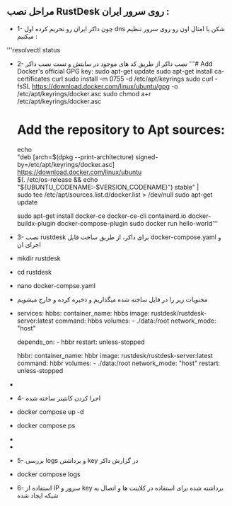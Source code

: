 ## مراحل نصب RustDesk روی سرور ایران : 
- 1- چون داکر ایران رو تحریم کرده اول dns شکن یا امثال اون رو روی سرور تنظیم میکنیم :

'''resolvectl status

- 2- نصب داکر از طریق کد های موجود در سایتش و تست نصب داکر
   '''# Add Docker's official GPG key:
    sudo apt-get update
    sudo apt-get install ca-certificates curl
    sudo install -m 0755 -d /etc/apt/keyrings
    sudo curl -fsSL https://download.docker.com/linux/ubuntu/gpg -o /etc/apt/keyrings/docker.asc
    sudo chmod a+r /etc/apt/keyrings/docker.asc

    # Add the repository to Apt sources:
    echo \
      "deb [arch=$(dpkg --print-architecture) signed-by=/etc/apt/keyrings/docker.asc] https://download.docker.com/linux/ubuntu \
      $(. /etc/os-release && echo "${UBUNTU_CODENAME:-$VERSION_CODENAME}") stable" | \
      sudo tee /etc/apt/sources.list.d/docker.list > /dev/null
    sudo apt-get update

    sudo apt-get install docker-ce docker-ce-cli containerd.io docker-buildx-plugin docker-compose-plugin
    sudo docker run hello-world'''

- 3- نصب rustdesk برای داکر، از طریق ساخت فایل docker-compose.yaml و اجرای ان
- mkdir rustdesk
- cd rustdesk
- nano docker-compse.yaml
- محتویات زیر را در فایل ساخته شده میگذاریم و ذخیره کرده و خارج میشویم
- services:
  hbbs:
    container_name: hbbs
    image: rustdesk/rustdesk-server:latest
    command: hbbs
    volumes:
      - ./data:/root
    network_mode: "host"

    depends_on:
      - hbbr
    restart: unless-stopped

  hbbr:
    container_name: hbbr
    image: rustdesk/rustdesk-server:latest
    command: hbbr
    volumes:
      - ./data:/root
    network_mode: "host"
    restart: unless-stopped
- 
- 4- اجرا کردن کانتینر ساخته شده
- docker compose up -d
- docker compose ps
- 
- 
- 5- بررسی logs و برداشتن key در گزارش داکر
- docker compose logs
- 6- استفاده از IP سرور و key برداشته شده برای استفاده در کلاینت ها و اتصال به شبکه ایجاد شده
